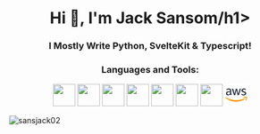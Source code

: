 <h1 align="center">Hi 👋, I'm Jack Sansom/h1>
<h3 align="center">I Mostly Write Python, SvelteKit & Typescript!</h3>

<p align="center">   </p>

<p align="center">
</p>

<h3 align="center">Languages and Tools:</h3>
<p align="center"> 
  
  <img src="https://cdn.jsdelivr.net/gh/devicons/devicon@latest/icons/supabase/supabase-original.svg" width="40" height="40"/>
          
  <img src="https://cdn.jsdelivr.net/gh/devicons/devicon@latest/icons/svelte/svelte-original.svg" width="40" height="40" />      
  <img src="https://cdn.jsdelivr.net/gh/devicons/devicon@latest/icons/postgresql/postgresql-original.svg" width="40" height="40"  />  
  
  <img src="https://cdn.jsdelivr.net/gh/devicons/devicon@latest/icons/cloudflare/cloudflare-original.svg"  width="40" height="40" />
          
  <img src="https://cdn.jsdelivr.net/gh/devicons/devicon@latest/icons/python/python-original.svg"  width="40" height="40"/>
  <img src="https://cdn.jsdelivr.net/gh/devicons/devicon@latest/icons/typescript/typescript-original.svg" width="40" height="40" />
  <img src="https://cdn.jsdelivr.net/gh/devicons/devicon@latest/icons/mongodb/mongodb-original-wordmark.svg" width="40" height="40"/>
 <img src="https://raw.githubusercontent.com/devicons/devicon/master/icons/amazonwebservices/amazonwebservices-original-wordmark.svg" alt="aws" width="40" height="40"/>
 </p>
<img src="https://komarev.com/ghpvc/?username=sansjack02&label=Profile%20views&color=0e75b6&style=flat" alt="sansjack02" />
